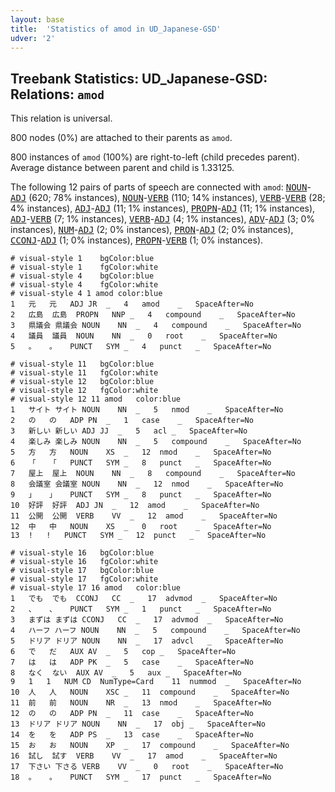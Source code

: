 ```yaml
---
layout: base
title:  'Statistics of amod in UD_Japanese-GSD'
udver: '2'
---
```


## Treebank Statistics: UD_Japanese-GSD: Relations: `amod`

This relation is universal.

800 nodes (0%) are attached to their parents as `amod`.

800 instances of `amod` (100%) are right-to-left (child precedes parent).
Average distance between parent and child is 1.33125.

The following 12 pairs of parts of speech are connected with `amod`: <tt><a href="ja_gsd-pos-NOUN.html">NOUN</a></tt>-<tt><a href="ja_gsd-pos-ADJ.html">ADJ</a></tt> (620; 78% instances), <tt><a href="ja_gsd-pos-NOUN.html">NOUN</a></tt>-<tt><a href="ja_gsd-pos-VERB.html">VERB</a></tt> (110; 14% instances), <tt><a href="ja_gsd-pos-VERB.html">VERB</a></tt>-<tt><a href="ja_gsd-pos-VERB.html">VERB</a></tt> (28; 4% instances), <tt><a href="ja_gsd-pos-ADJ.html">ADJ</a></tt>-<tt><a href="ja_gsd-pos-ADJ.html">ADJ</a></tt> (11; 1% instances), <tt><a href="ja_gsd-pos-PROPN.html">PROPN</a></tt>-<tt><a href="ja_gsd-pos-ADJ.html">ADJ</a></tt> (11; 1% instances), <tt><a href="ja_gsd-pos-ADJ.html">ADJ</a></tt>-<tt><a href="ja_gsd-pos-VERB.html">VERB</a></tt> (7; 1% instances), <tt><a href="ja_gsd-pos-VERB.html">VERB</a></tt>-<tt><a href="ja_gsd-pos-ADJ.html">ADJ</a></tt> (4; 1% instances), <tt><a href="ja_gsd-pos-ADV.html">ADV</a></tt>-<tt><a href="ja_gsd-pos-ADJ.html">ADJ</a></tt> (3; 0% instances), <tt><a href="ja_gsd-pos-NUM.html">NUM</a></tt>-<tt><a href="ja_gsd-pos-ADJ.html">ADJ</a></tt> (2; 0% instances), <tt><a href="ja_gsd-pos-PRON.html">PRON</a></tt>-<tt><a href="ja_gsd-pos-ADJ.html">ADJ</a></tt> (2; 0% instances), <tt><a href="ja_gsd-pos-CCONJ.html">CCONJ</a></tt>-<tt><a href="ja_gsd-pos-ADJ.html">ADJ</a></tt> (1; 0% instances), <tt><a href="ja_gsd-pos-PROPN.html">PROPN</a></tt>-<tt><a href="ja_gsd-pos-VERB.html">VERB</a></tt> (1; 0% instances).


~~~ conllu
# visual-style 1	bgColor:blue
# visual-style 1	fgColor:white
# visual-style 4	bgColor:blue
# visual-style 4	fgColor:white
# visual-style 4 1 amod	color:blue
1	元	元	ADJ	JR	_	4	amod	_	SpaceAfter=No
2	広島	広島	PROPN	NNP	_	4	compound	_	SpaceAfter=No
3	県議会	県議会	NOUN	NN	_	4	compound	_	SpaceAfter=No
4	議員	議員	NOUN	NN	_	0	root	_	SpaceAfter=No
5	。	。	PUNCT	SYM	_	4	punct	_	SpaceAfter=No

~~~


~~~ conllu
# visual-style 11	bgColor:blue
# visual-style 11	fgColor:white
# visual-style 12	bgColor:blue
# visual-style 12	fgColor:white
# visual-style 12 11 amod	color:blue
1	サイト	サイト	NOUN	NN	_	5	nmod	_	SpaceAfter=No
2	の	の	ADP	PN	_	1	case	_	SpaceAfter=No
3	新しい	新しい	ADJ	JJ	_	5	acl	_	SpaceAfter=No
4	楽しみ	楽しみ	NOUN	NN	_	5	compound	_	SpaceAfter=No
5	方	方	NOUN	XS	_	12	nmod	_	SpaceAfter=No
6	「	「	PUNCT	SYM	_	8	punct	_	SpaceAfter=No
7	屋上	屋上	NOUN	NN	_	8	compound	_	SpaceAfter=No
8	会議室	会議室	NOUN	NN	_	12	nmod	_	SpaceAfter=No
9	」	」	PUNCT	SYM	_	8	punct	_	SpaceAfter=No
10	好評	好評	ADJ	JN	_	12	amod	_	SpaceAfter=No
11	公開	公開	VERB	VV	_	12	amod	_	SpaceAfter=No
12	中	中	NOUN	XS	_	0	root	_	SpaceAfter=No
13	!	!	PUNCT	SYM	_	12	punct	_	SpaceAfter=No

~~~


~~~ conllu
# visual-style 16	bgColor:blue
# visual-style 16	fgColor:white
# visual-style 17	bgColor:blue
# visual-style 17	fgColor:white
# visual-style 17 16 amod	color:blue
1	でも	でも	CCONJ	CC	_	17	advmod	_	SpaceAfter=No
2	、	、	PUNCT	SYM	_	1	punct	_	SpaceAfter=No
3	まずは	まずは	CCONJ	CC	_	17	advmod	_	SpaceAfter=No
4	ハーフ	ハーフ	NOUN	NN	_	5	compound	_	SpaceAfter=No
5	ドリア	ドリア	NOUN	NN	_	17	advcl	_	SpaceAfter=No
6	で	だ	AUX	AV	_	5	cop	_	SpaceAfter=No
7	は	は	ADP	PK	_	5	case	_	SpaceAfter=No
8	なく	ない	AUX	AV	_	5	aux	_	SpaceAfter=No
9	1	1	NUM	CD	NumType=Card	11	nummod	_	SpaceAfter=No
10	人	人	NOUN	XSC	_	11	compound	_	SpaceAfter=No
11	前	前	NOUN	NR	_	13	nmod	_	SpaceAfter=No
12	の	の	ADP	PN	_	11	case	_	SpaceAfter=No
13	ドリア	ドリア	NOUN	NN	_	17	obj	_	SpaceAfter=No
14	を	を	ADP	PS	_	13	case	_	SpaceAfter=No
15	お	お	NOUN	XP	_	17	compound	_	SpaceAfter=No
16	試し	試す	VERB	VV	_	17	amod	_	SpaceAfter=No
17	下さい	下さる	VERB	VV	_	0	root	_	SpaceAfter=No
18	。	。	PUNCT	SYM	_	17	punct	_	SpaceAfter=No

~~~


